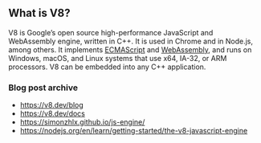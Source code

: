 ## What is V8?
V8 is Google’s open source high-performance JavaScript and WebAssembly engine, written in C++. It is used in Chrome and in Node.js, among others. It implements [ECMAScript](https://tc39.es/ecma262/) and [WebAssembly](https://webassembly.github.io/spec/core/), and runs on Windows, macOS, and Linux systems that use x64, IA-32, or ARM processors. V8 can be embedded into any C++ application.

### Blog post archive
- https://v8.dev/blog
- https://v8.dev/docs
- https://simonzhlx.github.io/js-engine/
- https://nodejs.org/en/learn/getting-started/the-v8-javascript-engine